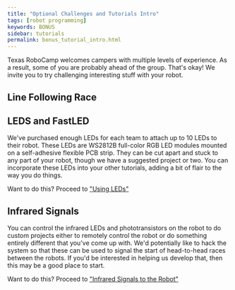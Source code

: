 ```yaml
---
title: "Optional Challenges and Tutorials Intro"
tags: [robot programming]
keywords: BONUS
sidebar: tutorials
permalink: bonus_tutorial_intro.html
---
```


Texas RoboCamp welcomes campers with multiple levels of experience. As a result, some of you are probably ahead of the group. That's okay! We invite you to try challenging interesting stuff with your robot.

## Line Following Race

## LEDS and FastLED

We've purchased enough LEDs for each team to attach up to 10 LEDs to their robot. These LEDs are WS2812B full-color RGB LED modules mounted on a self-adhesive flexible PCB strip. They can be cut apart and stuck to any part of your robot, though we have a suggested project or two. You can incorporate these LEDs into your other tutorials, adding a bit of flair to the way you do things. 

Want to do this? Proceed to ["Using LEDs"](led.html)

## Infrared Signals

You can control the infrared LEDs and phototransistors on the robot to do custom projects either to remotely control the robot or do something entirely different that you've come up with. We'd potentially like to hack the system so that these can be used to signal the start of head-to-head races between the robots. If you'd be interested in helping us develop that, then this may be a good place to start.

Want to do this? Proceed to ["Infrared Signals to the Robot"](infrared_signals.html)
